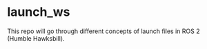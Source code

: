 # launch_ws
This repo will go through different concepts of launch files in ROS 2 (Humble Hawksbill). 
